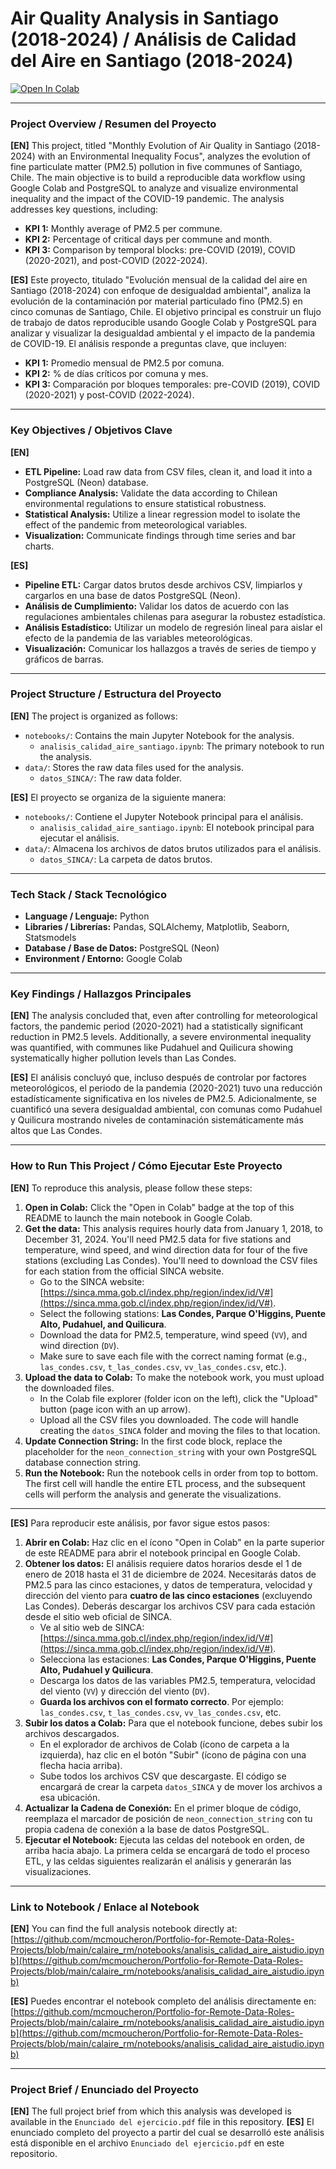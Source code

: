 # Air Quality Analysis in Santiago (2018-2024) / Análisis de Calidad del Aire en Santiago (2018-2024)

[![Open In Colab](https://colab.research.google.com/assets/colab-badge.svg)](https://colab.research.google.com/github/mcmoucheron/GitHub-Portfolio-for-Remote-Data-Roles/blob/main/calidad-aire-santiago/notebooks/analisis_calidad_aire_santiago.ipynb)

---

### Project Overview / Resumen del Proyecto

**[EN]** This project, titled "Monthly Evolution of Air Quality in Santiago (2018-2024) with an Environmental Inequality Focus", analyzes the evolution of fine particulate matter (PM2.5) pollution in five communes of Santiago, Chile. The main objective is to build a reproducible data workflow using Google Colab and PostgreSQL to analyze and visualize environmental inequality and the impact of the COVID-19 pandemic. The analysis addresses key questions, including:

* **KPI 1:** Monthly average of PM2.5 per commune.
* **KPI 2:** Percentage of critical days per commune and month.
* **KPI 3:** Comparison by temporal blocks: pre-COVID (2019), COVID (2020-2021), and post-COVID (2022-2024).

**[ES]** Este proyecto, titulado "Evolución mensual de la calidad del aire en Santiago (2018-2024) con enfoque de desigualdad ambiental", analiza la evolución de la contaminación por material particulado fino (PM2.5) en cinco comunas de Santiago, Chile. El objetivo principal es construir un flujo de trabajo de datos reproducible usando Google Colab y PostgreSQL para analizar y visualizar la desigualdad ambiental y el impacto de la pandemia de COVID-19. El análisis responde a preguntas clave, que incluyen:

* **KPI 1:** Promedio mensual de PM2.5 por comuna.
* **KPI 2:** % de días críticos por comuna y mes.
* **KPI 3:** Comparación por bloques temporales: pre-COVID (2019), COVID (2020-2021) y post-COVID (2022-2024).

---

### Key Objectives / Objetivos Clave

**[EN]**
* **ETL Pipeline:** Load raw data from CSV files, clean it, and load it into a PostgreSQL (Neon) database.
* **Compliance Analysis:** Validate the data according to Chilean environmental regulations to ensure statistical robustness.
* **Statistical Analysis:** Utilize a linear regression model to isolate the effect of the pandemic from meteorological variables.
* **Visualization:** Communicate findings through time series and bar charts.

**[ES]**
* **Pipeline ETL:** Cargar datos brutos desde archivos CSV, limpiarlos y cargarlos en una base de datos PostgreSQL (Neon).
* **Análisis de Cumplimiento:** Validar los datos de acuerdo con las regulaciones ambientales chilenas para asegurar la robustez estadística.
* **Análisis Estadístico:** Utilizar un modelo de regresión lineal para aislar el efecto de la pandemia de las variables meteorológicas.
* **Visualización:** Comunicar los hallazgos a través de series de tiempo y gráficos de barras.

---

### Project Structure / Estructura del Proyecto

**[EN]** The project is organized as follows:

* `notebooks/`: Contains the main Jupyter Notebook for the analysis.
    * `analisis_calidad_aire_santiago.ipynb`: The primary notebook to run the analysis.
* `data/`: Stores the raw data files used for the analysis.
    * `datos_SINCA/`: The raw data folder.

**[ES]** El proyecto se organiza de la siguiente manera:

* `notebooks/`: Contiene el Jupyter Notebook principal para el análisis.
    * `analisis_calidad_aire_santiago.ipynb`: El notebook principal para ejecutar el análisis.
* `data/`: Almacena los archivos de datos brutos utilizados para el análisis.
    * `datos_SINCA/`: La carpeta de datos brutos.

---

### Tech Stack / Stack Tecnológico

* **Language / Lenguaje:** Python
* **Libraries / Librerías:** Pandas, SQLAlchemy, Matplotlib, Seaborn, Statsmodels
* **Database / Base de Datos:** PostgreSQL (Neon)
* **Environment / Entorno:** Google Colab

---

### Key Findings / Hallazgos Principales

**[EN]** The analysis concluded that, even after controlling for meteorological factors, the pandemic period (2020-2021) had a statistically significant reduction in PM2.5 levels. Additionally, a severe environmental inequality was quantified, with communes like Pudahuel and Quilicura showing systematically higher pollution levels than Las Condes.

**[ES]** El análisis concluyó que, incluso después de controlar por factores meteorológicos, el periodo de la pandemia (2020-2021) tuvo una reducción estadísticamente significativa en los niveles de PM2.5. Adicionalmente, se cuantificó una severa desigualdad ambiental, con comunas como Pudahuel y Quilicura mostrando niveles de contaminación sistemáticamente más altos que Las Condes.

---

### How to Run This Project / Cómo Ejecutar Este Proyecto

**[EN]** To reproduce this analysis, please follow these steps:

1.  **Open in Colab:** Click the "Open in Colab" badge at the top of this README to launch the main notebook in Google Colab.
2.  **Get the data:** This analysis requires hourly data from January 1, 2018, to December 31, 2024. You'll need PM2.5 data for five stations and temperature, wind speed, and wind direction data for four of the five stations (excluding Las Condes). You'll need to download the CSV files for each station from the official SINCA website.
    * Go to the SINCA website: [https://sinca.mma.gob.cl/index.php/region/index/id/V#](https://sinca.mma.gob.cl/index.php/region/index/id/V#).
    * Select the following stations: **Las Condes, Parque O'Higgins, Puente Alto, Pudahuel, and Quilicura**.
    * Download the data for PM2.5, temperature, wind speed (`VV`), and wind direction (`DV`).
    * Make sure to save each file with the correct naming format (e.g., `las_condes.csv`, `t_las_condes.csv`, `vv_las_condes.csv`, etc.).
3.  **Upload the data to Colab:** To make the notebook work, you must upload the downloaded files.
    * In the Colab file explorer (folder icon on the left), click the "Upload" button (page icon with an up arrow).
    * Upload all the CSV files you downloaded. The code will handle creating the `datos_SINCA` folder and moving the files to that location.
4.  **Update Connection String:** In the first code block, replace the placeholder for the `neon_connection_string` with your own PostgreSQL database connection string.
5.  **Run the Notebook:** Run the notebook cells in order from top to bottom. The first cell will handle the entire ETL process, and the subsequent cells will perform the analysis and generate the visualizations.

---

**[ES]** Para reproducir este análisis, por favor sigue estos pasos:

1.  **Abrir en Colab:** Haz clic en el ícono "Open in Colab" en la parte superior de este README para abrir el notebook principal en Google Colab.
2.  **Obtener los datos:** El análisis requiere datos horarios desde el 1 de enero de 2018 hasta el 31 de diciembre de 2024. Necesitarás datos de PM2.5 para las cinco estaciones, y datos de temperatura, velocidad y dirección del viento para **cuatro de las cinco estaciones** (excluyendo Las Condes). Deberás descargar los archivos CSV para cada estación desde el sitio web oficial de SINCA.
    * Ve al sitio web de SINCA: [https://sinca.mma.gob.cl/index.php/region/index/id/V#](https://sinca.mma.gob.cl/index.php/region/index/id/V#).
    * Selecciona las estaciones: **Las Condes, Parque O'Higgins, Puente Alto, Pudahuel y Quilicura**.
    * Descarga los datos de las variables PM2.5, temperatura, velocidad del viento (`VV`) y dirección del viento (`DV`).
    * **Guarda los archivos con el formato correcto**. Por ejemplo: `las_condes.csv`, `t_las_condes.csv`, `vv_las_condes.csv`, etc.
3.  **Subir los datos a Colab:** Para que el notebook funcione, debes subir los archivos descargados.
    * En el explorador de archivos de Colab (ícono de carpeta a la izquierda), haz clic en el botón "Subir" (ícono de página con una flecha hacia arriba).
    * Sube todos los archivos CSV que descargaste. El código se encargará de crear la carpeta `datos_SINCA` y de mover los archivos a esa ubicación.
4.  **Actualizar la Cadena de Conexión:** En el primer bloque de código, reemplaza el marcador de posición de `neon_connection_string` con tu propia cadena de conexión a la base de datos PostgreSQL.
5.  **Ejecutar el Notebook:** Ejecuta las celdas del notebook en orden, de arriba hacia abajo. La primera celda se encargará de todo el proceso ETL, y las celdas siguientes realizarán el análisis y generarán las visualizaciones.
---

### Link to Notebook / Enlace al Notebook

**[EN]** You can find the full analysis notebook directly at:
[https://github.com/mcmoucheron/Portfolio-for-Remote-Data-Roles-Projects/blob/main/calaire_rm/notebooks/analisis_calidad_aire_aistudio.ipynb](https://github.com/mcmoucheron/Portfolio-for-Remote-Data-Roles-Projects/blob/main/calaire_rm/notebooks/analisis_calidad_aire_aistudio.ipynb)

**[ES]** Puedes encontrar el notebook completo del análisis directamente en:
[https://github.com/mcmoucheron/Portfolio-for-Remote-Data-Roles-Projects/blob/main/calaire_rm/notebooks/analisis_calidad_aire_aistudio.ipynb](https://github.com/mcmoucheron/Portfolio-for-Remote-Data-Roles-Projects/blob/main/calaire_rm/notebooks/analisis_calidad_aire_aistudio.ipynb)

---

### Project Brief / Enunciado del Proyecto

**[EN]** The full project brief from which this analysis was developed is available in the `Enunciado del ejercicio.pdf` file in this repository.
**[ES]** El enunciado completo del proyecto a partir del cual se desarrolló este análisis está disponible en el archivo `Enunciado del ejercicio.pdf` en este repositorio.
